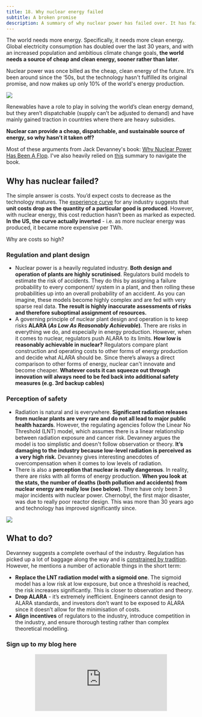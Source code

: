 ```yaml
---
title: 18. Why nuclear energy failed
subtitle: A broken promise
description: A summary of why nuclear power has failed over. It has failed to live up to its expectation as the energy of the future
---
```


The world needs more energy. Specifically, it needs more clean energy. Global electricity consumption has doubled over the last 30 years, and with an increased population and ambitious climate change goals, __the world needs a source of cheap and clean energy, sooner rather than later__.

Nuclear power was once billed as the cheap, clean energy of the future. It’s been around since the ‘50s, but the technology hasn't fulfilled its original promise, and now makes up only 10% of the world's energy production.

<img src="{{ site.baseurl }}/assets/img/posts/18a.png">

Renewables have a role to play in solving the world’s clean energy demand, but they aren’t dispatchable (supply can’t be adjusted to demand) and have mainly gained traction in countries where there are heavy subsidies.

__Nuclear can provide a cheap, dispatchable, and sustainable source of energy, so why hasn’t it taken off?__

Most of these arguments from Jack Devanney's book: [Why Nuclear Power Has Been A Flop](https://gordianknotbook.com/). I've also heavily relied on [this](https://rootsofprogress.org/devanney-on-the-nuclear-flop) summary to navigate the book.

## Why has nuclear failed?
The simple answer is costs. You’d expect costs to decrease as the technology matures. The [experience curve](https://en.wikipedia.org/wiki/Experience_curve_effects) for any industry suggests that __unit costs drop as the quantity of a particular good is produced__. However, with nuclear energy, this cost reduction hasn’t been as marked as expected. __In the US, the curve actually inverted__ - i.e. as more nuclear energy was produced, it became more expensive per TWh.

Why are costs so high?

### Regulation and plant design
- Nuclear power is a heavily regulated industry. __Both design and operation of plants are highly scrutinised__. Regulators build models to estimate the risk of accidents. They do this by assigning a failure probability to every component/ system in a plant, and then rolling these probabilities up into an overall probability of an accident. As you can imagine, these models become highly complex and are fed with very sparse real data. __The result is highly inaccurate assessments of risks and therefore suboptimal assignment of resources.__
- A governing principle of nuclear plant design and operation is to keep risks __ALARA (*As Low As Reasonably Achievable*)__. There are risks in everything we do, and especially in energy production. However, when it comes to nuclear, regulators push ALARA to its limits. __How low is reasonably achievable in nuclear?__ Regulators compare plant construction and operating costs to other forms of energy production and decide what ALARA should be. Since there’s always a direct comparison to other forms of energy, nuclear can't innovate and become cheaper. __Whatever costs it can squeeze out through innovation will always need to be fed back into additional safety measures (e.g. 3rd backup cables)__

### Perception of safety
- Radiation is natural and is everywhere. __Significant radiation releases from nuclear plants are very rare and do not all lead to major public health hazards__. However, the regulating agencies follow the Linear No Threshold (LNT) model, which assumes there is a linear relationship between radiation exposure and cancer risk. Devanney argues the model is too simplistic and doesn't follow observation or theory. __It’s damaging to the industry because low-level radiation is perceived as a very high risk.__ Devanney gives interesting anecdotes of overcompensation when it comes to low levels of radiation.
- There is also a __perception that nuclear is really dangerous__. In reality, there are risks with all forms of energy production. __When you look at the stats, the number of deaths (both pollution and accidents) from nuclear energy are really low (see below)__. There have only been 3 major incidents with nuclear power. Chernobyl, the first major disaster, was due to really poor reactor design. This was more than 30 years ago and technology has improved significantly since.

<img src="{{ site.baseurl }}/assets/img/posts/18b.png">

## What to do?
Devanney suggests a complete overhaul of the industry. Regulation has picked up a lot of baggage along the way and is [constrained by tradition](https://taariqismail.com/2021-01-18-The-constraints-of-corporate-tradition-I/). However, he mentions a number of actionable things in the short term:

- __Replace the LNT radiation model with a sigmoid one__. The sigmoid model has a low risk at low exposure, but once a threshold is reached, the risk increases significantly. This is closer to observation and theory.
- __Drop ALARA__ - it’s extremely inefficient. Engineers cannot design to ALARA standards, and investors don’t want to be exposed to ALARA since it doesn’t allow for the minimisation of costs.
- __Align incentives__ of regulators to the industry, introduce competition in the industry, and ensure thorough testing rather than complex theoretical modelling.

### Sign up to my blog here
<div
  style="text-align:center;width:100%;">
<iframe src="https://taariq.substack.com/embed" width="350" height="150" style="border:1px solid #EEE; background:white; margin: 0 auto; dislay: block;" frameborder="0" scrolling="no"></iframe>

</div>
